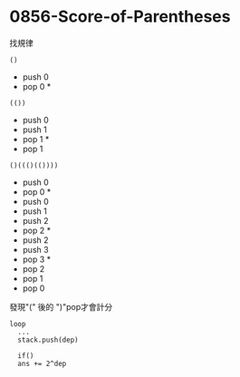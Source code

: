 # 0856-Score-of-Parentheses

找規律

```
()
```
* push 0
* pop 0 *



```
(())
```
* push 0
* push 1
* pop 1  *
* pop 1


```
()((()(())))
```
* push 0
* pop 0 *
* push 0
* push 1
* push 2
* pop 2 *
* push 2
* push 3 
* pop 3 *
* pop 2
* pop 1
* pop 0

發現"(" 後的 ")"pop才會計分

```
loop
  ...
  stack.push(dep)
  
  if()
  ans += 2^dep

```